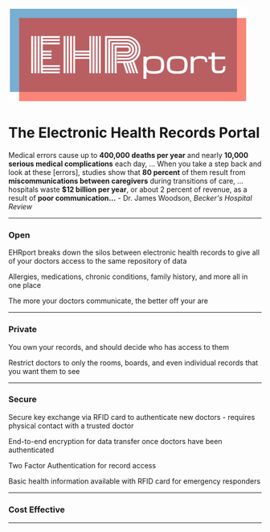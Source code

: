 ![](docs/img/logo.png)
# The Electronic Health Records Portal

Medical errors cause up to **400,000 deaths per year** and nearly **10,000 serious medical complications** each day, ... When you take a step back and look at these [errors], studies show that **80 percent** of them result from **miscommunications between caregivers** during transitions of care, ... hospitals waste **$12 billion per year**, or about 2 percent of revenue, as a result of **poor communication...** - Dr. James Woodson, _Becker's Hospital Review_

* * *

### Open

EHRport breaks down the silos between electronic health records to give all of your doctors access to the same repository of data

Allergies, medications, chronic conditions, family history, and more all in one place

The more your doctors communicate, the better off your are

* * *

### Private

You own your records, and should decide who has access to them

Restrict doctors to only the rooms, boards, and even individual records that you want them to see

* * *

### Secure

Secure key exchange via RFID card to authenticate new doctors - requires physical contact with a trusted doctor

End-to-end encryption for data transfer once doctors have been authenticated

Two Factor Authentication for record access

Basic health information available with RFID card for emergency responders

* * *

### Cost Effective

* * *
